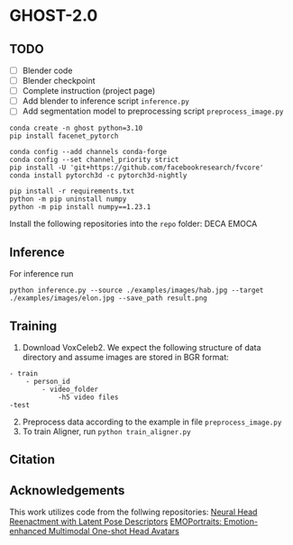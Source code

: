 # GHOST-2.0

## TODO
- [ ] Blender code
- [ ] Blender checkpoint
- [ ] Complete instruction (project page)
- [ ] Add blender to inference script ```inference.py```
- [ ] Add segmentation model to preprocessing script ```preprocess_image.py```

```
conda create -n ghost python=3.10
pip install facenet_pytorch

conda config --add channels conda-forge
conda config --set channel_priority strict
pip install -U 'git+https://github.com/facebookresearch/fvcore'
conda install pytorch3d -c pytorch3d-nightly

pip install -r requirements.txt
python -m pip uninstall numpy
python -m pip install numpy==1.23.1
```
Install the following repositories into the ```repo``` folder:
DECA
EMOCA

## Inference
For inference run
```
python inference.py --source ./examples/images/hab.jpg --target ./examples/images/elon.jpg --save_path result.png
```

## Training
1. Download VoxCeleb2. We expect the following structure of data directory and assume images are stored in BGR format:
```
- train
    - person_id
        - video_folder
            -h5 video files
-test
```
2. Preprocess data according to the example in file ```preprocess_image.py```
3. To train Aligner, run ```python train_aligner.py```

## Citation

## Acknowledgements
This work utilizes code from the follwing repositories:
[Neural Head Reenactment with Latent Pose Descriptors](https://github.com/shrubb/latent-pose-reenactment)
[EMOPortraits: Emotion-enhanced Multimodal One-shot Head Avatars](https://github.com/neeek2303/EMOPortraits)